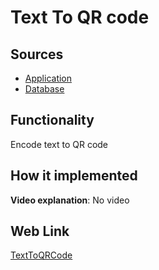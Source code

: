 # Text To QR code

## Sources

- [Application](https://github.com/LearnFractal/FractalPlatform/tree/main/FractalPlatform.Examples/Applications/TextToQRCode/TextToQRCodeApplication.cs)
- [Database](https://github.com/LearnFractal/FractalPlatform/tree/main/FractalPlatform.Examples/Databases/TextToQRCode)

## Functionality

Encode text to QR code

## How it implemented

**Video explanation**: No video

## Web Link

[TextToQRCode](https://fraplat.com/jupiter/TextToQRCode)

